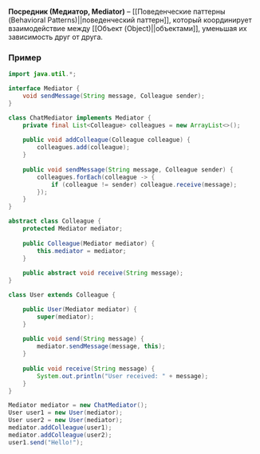 **Посредник (Медиатор, Mediator)** – [[Поведенческие паттерны (Behavioral Patterns)||поведенческий паттерн]], который координирует взаимодействие между [[Объект (Object)||объектами]], уменьшая их зависимость друг от друга.


### Пример

```java
import java.util.*;

interface Mediator { 
	void sendMessage(String message, Colleague sender); 
}

class ChatMediator implements Mediator {
    private final List<Colleague> colleagues = new ArrayList<>();
    
    public void addColleague(Colleague colleague) { 
		colleagues.add(colleague); 
	}
	
    public void sendMessage(String message, Colleague sender) {
        colleagues.forEach(colleague -> { 
	        if (colleague != sender) colleague.receive(message); 
		});
    }
}

abstract class Colleague {
    protected Mediator mediator;
    
    public Colleague(Mediator mediator) { 
	    this.mediator = mediator; 
	}
	
    public abstract void receive(String message);
}

class User extends Colleague {

    public User(Mediator mediator) { 
	    super(mediator); 
	}
	
    public void send(String message) { 
	    mediator.sendMessage(message, this); 
	}
	
    public void receive(String message) { 
	    System.out.println("User received: " + message); 
	}
}

Mediator mediator = new ChatMediator();
User user1 = new User(mediator);
User user2 = new User(mediator);
mediator.addColleague(user1);
mediator.addColleague(user2);
user1.send("Hello!");
```